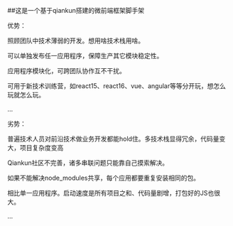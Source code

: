 ##这是一个基于qiankun搭建的微前端框架脚手架



优势：

照顾团队中技术薄弱的开发。想用啥技术栈用啥。 

可以单独发布任一应用程序，保障生产其它模块稳定性。

应用程序模块化，可跨团队协作互不干扰。

可用于新技术训练营，如react15、react16、vue、angular等等分开玩，想怎么玩就怎么玩。

… 


劣势：

普遍技术人员对前沿技术做业务开发都能hold住。多技术栈显得冗余，代码量变大，项目复杂度变高

Qiankun社区不完善，诸多串联问题只能靠自己摸索解决。

如果不能解决node_modules共享，每个应用都要重复安装相同的包。

相比单一应用程序。启动速度是所有项目之和、代码量剧增，打包好的JS也很大。

…
